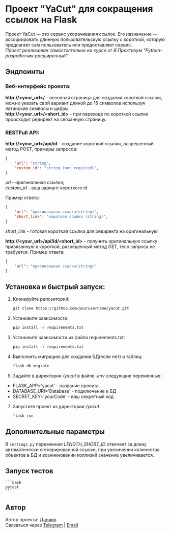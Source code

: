 # Проект "YaCut" для сокращения ссылок на Flask

Проект YaCut — это сервис укорачивания ссылок. Его назначение — ассоциировать длинную пользовательскую ссылку с короткой, которую предлагает сам пользователь или предоставляет сервис.  
*Проект реализован самостоятельно на курсе от Я.Практикум "Python-разработчик расширенный".*

## Эндпоинты  

### Веб-интерфейс проекта:  

**http://<your_url>/** - основная страница для создания короткой ссылки, можно указать свой вариант длиной до 16 символов используя латинские символы и цифры.  
**http://<your_url>/<short_id>** - при переходе по короткой ссылке происходит редирект на связанную страницу.  

### RESTFull API:  

**http://<your_url>/api/id** - создание короткой ссылки, разрешенный метод POST, примеры запросов:  

```json
{
    "url": "string",
    "custom_id": "string (not required)",
}
```  
*url* - оригинальная ссылка;  
*custom_id* - ваш вариант короткого id.  

Пример ответа:
```json
{
    "url": "оригинальная ссылка(string)",
    "short_link": "короткая ссылка (string)",
}
```  
*short_link* - готовая короткая ссылка для редиректа на оригинальную


**http://<your_url>/api/id/<short_id>** - получить оригинальную ссылку привязанную к короткой, разрешенный метод GET, тело запроса не требуется. Пример ответа:
```json
{
    "url": "оригинальная ссылка(string)"
}
```  

## Установка и быстрый запуск:  

1. Клонируйте репозиторий:  

    ```bash
    git clone https://github.com/yourusername/yacut.git
    ```  

2. Установите зависимости:  

    ```bash
    pip install -r requirements.txt
    ```  

3. Установите зависимости из файла requirements.txt:  

    ```bash
    pip install -r requirements.txt
    ```  

4. Выполнить миграцию для создания БД(если нет) и таблиц:  

    ```bash
    flask db migrate
    ```  

6. Задайте в директории */yacut* в файле *.env* следующие переменные:  

- FLASK_APP='yacut' - название проекта  
- DATABASE_URI='Database' - подключение к БД  
- SECRET_KEY='yourCode' - ваш секретный код  

7. Запустите проект из директории */yacut*:  

    ```bash
    flask run
    ```  

## Дополнительные параметры  

В `settings.py` переменная *LENGTH_SHORT_ID* отвечает за длину автоматически сгенерированной ссылки, при увеличении количества объектов в БД и возникновении коллизий значение увеличивается.

## Запуск тестов  

    ```bash
    pytest
    ```  

## Автор  

Автор проекта: [Даниил](https://github.com/Danuuuq)  
Связаться через [Telegram](https://t.me/saint_danik)  | [Email](mailto:daniil@tyunkov.ru)
